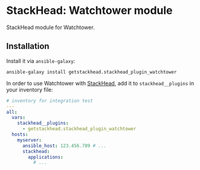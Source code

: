 # StackHead: Watchtower module

StackHead module for Watchtower.

## Installation

Install it via `ansible-galaxy`:

```
ansible-galaxy install getstackhead.stackhead_plugin_watchtower
```

In order to use Watchtower with [StackHead](https://get.stackhead.io), add it to `stackhead__plugins` in your inventory file:

```yaml
# inventory for integration test
---
all:
  vars:
    stackhead__plugins:
      - getstackhead.stackhead_plugin_watchtower
  hosts:
    myserver:
      ansible_host: 123.456.789 # ...
      stackhead:
        applications:
          # ...
```
